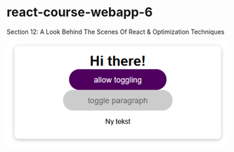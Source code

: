 # react-course-webapp-6
Section 12: A Look Behind The Scenes Of React &
Optimization Techniques

![webapp](public/app-2021-05-05-095051.png)


